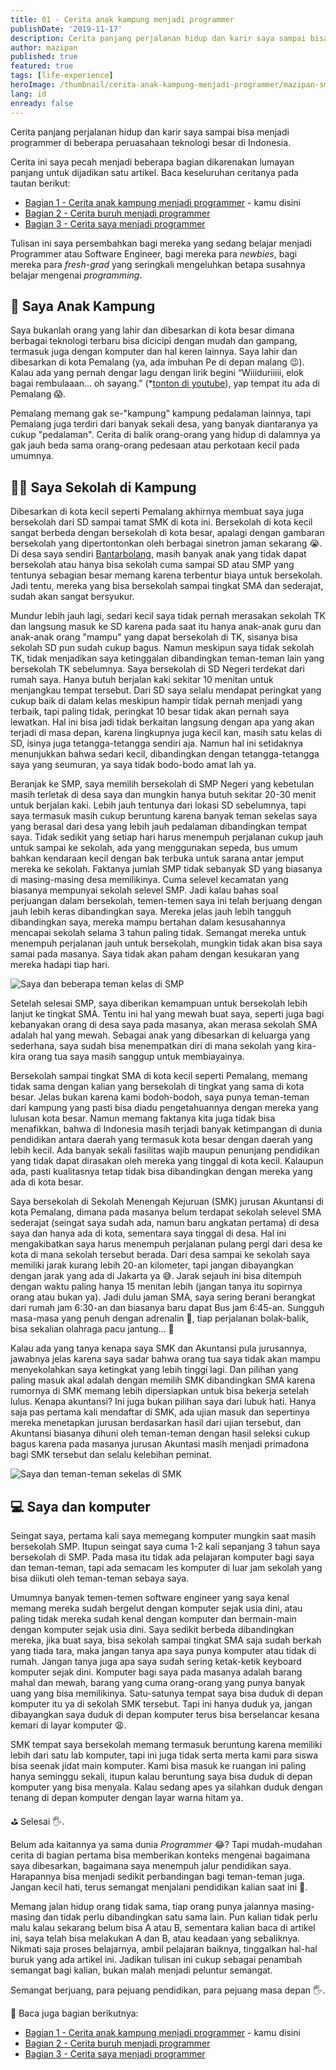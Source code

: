 ```yaml
---
title: 01 - Cerita anak kampung menjadi programmer
publishDate: '2019-11-17'
description: Cerita panjang perjalanan hidup dan karir saya sampai bisa menjadi programmer di beberapa perusahaan teknologi besar di Indonesia
author: mazipan
published: true
featured: true
tags: [life-experience]
heroImage: /thumbnail/cerita-anak-kampung-menjadi-programmer/mazipan-smp.jpeg
lang: id
enready: false
---
```


Cerita panjang perjalanan hidup dan karir saya sampai bisa menjadi programmer di beberapa peruasahaan teknologi besar di Indonesia.

Cerita ini saya pecah menjadi beberapa bagian dikarenakan lumayan panjang untuk dijadikan satu artikel. Baca keseluruhan ceritanya pada tautan berikut:

- [Bagian 1 - Cerita anak kampung menjadi programmer](/cerita-anak-kampung-menjadi-programmer) - kamu disini
- [Bagian 2 - Cerita buruh menjadi programmer](/cerita-buruh-menjadi-programmer)
- [Bagian 3 - Cerita saya menjadi programmer](/cerita-saya-menjadi-programmer)

Tulisan ini saya persembahkan bagi mereka yang sedang belajar menjadi Programmer atau Software Engineer, bagi mereka para *newbies*, bagi mereka para *fresh-grad* yang seringkali mengeluhkan betapa susahnya belajar mengenai *programming*.

## 👶 Saya Anak Kampung

Saya bukanlah orang yang lahir dan dibesarkan di kota besar dimana berbagai teknologi terbaru bisa dicicipi dengan mudah dan gampang, termasuk juga dengan komputer dan hal keren lainnya.
Saya lahir dan dibesarkan di kota Pemalang (ya, ada imbuhan Pe di depan malang 😉).
Kalau ada yang pernah dengar lagu dengan lirik begini “Wiiiduriiiii, elok bagai rembulaaan… oh sayang.” (\*[tonton di youtube](https://www.youtube.com/watch?v=GoTha5N0iOk)), yap tempat itu ada di Pemalang 😱.

Pemalang memang gak se-"kampung" kampung pedalaman lainnya, tapi Pemalang juga terdiri dari banyak sekali desa, yang banyak diantaranya ya cukup "pedalaman".
Cerita di balik orang-orang yang hidup di dalamnya ya gak jauh beda sama orang-orang pedesaan atau perkotaan kecil pada umumnya.

## 👩‍🏫 Saya Sekolah di Kampung

Dibesarkan di kota kecil seperti Pemalang akhirnya membuat saya juga bersekolah dari SD sampai tamat SMK di kota ini. Bersekolah di kota kecil sangat berbeda dengan bersekolah di kota besar, apalagi dengan gambaran bersekolah yang dipertontonkan oleh berbagai sinetron jaman sekarang 😭. Di desa saya sendiri [Bantarbolang](https://www.google.co.id/maps/place/Bantarbolang,+Pemalang+Regency,+Central+Java/@-7.0474348,109.3218544,12z/data=!3m1!4b1!4m5!3m4!1s0x2e6fe7c4eb6f3603:0x4027a76e352f780!8m2!3d-7.0405124!4d109.4021154), masih banyak anak yang tidak dapat bersekolah atau hanya bisa sekolah cuma sampai SD atau SMP yang tentunya sebagian besar memang karena terbentur biaya untuk bersekolah. Jadi tentu, mereka yang bisa bersekolah sampai tingkat SMA dan sederajat, sudah akan sangat bersyukur.

Mundur lebih jauh lagi, sedari kecil saya tidak pernah merasakan sekolah TK dan langsung masuk ke SD karena pada saat itu hanya anak-anak guru dan anak-anak orang "mampu" yang dapat bersekolah di TK, sisanya bisa sekolah SD pun sudah cukup bagus.
Namun meskipun saya tidak sekolah TK, tidak menjadikan saya ketinggalan dibandingkan teman-teman lain yang bersekolah TK sebelumnya.
Saya bersekolah di SD Negeri terdekat dari rumah saya.
Hanya butuh berjalan kaki sekitar 10 menitan untuk menjangkau tempat tersebut.
Dari SD saya selalu mendapat peringkat yang cukup baik di dalam kelas meskipun hampir tidak pernah menjadi yang terbaik, tapi paling tidak, peringkat 10 besar tidak akan pernah saya lewatkan.
Hal ini bisa jadi tidak berkaitan langsung dengan apa yang akan terjadi di masa depan, karena lingkupnya juga kecil kan, masih satu kelas di SD, isinya juga tetangga-tetangga sendiri aja.
Namun hal ini setidaknya menunjukkan bahwa sedari kecil, dibandingkan dengan tetangga-tetangga saya yang seumuran, ya saya tidak bodo-bodo amat lah ya.

Beranjak ke SMP, saya memilih bersekolah di SMP Negeri yang kebetulan masih terletak di desa saya dan mungkin hanya butuh sekitar 20-30 menit untuk berjalan kaki.
Lebih jauh tentunya dari lokasi SD sebelumnya, tapi saya termasuk masih cukup beruntung karena banyak teman sekelas saya yang berasal dari desa yang lebih jauh pedalaman dibandingkan tempat saya.
Tidak sedikit yang setiap hari harus menempuh perjalanan cukup jauh untuk sampai ke sekolah, ada yang menggunakan sepeda, bus umum bahkan kendaraan kecil dengan bak terbuka untuk sarana antar jemput mereka ke sekolah.
Faktanya jumlah SMP tidak sebanyak SD yang biasanya di masing-masing desa memilikinya.
Cuma selevel kecamatan yang biasanya mempunyai sekolah selevel SMP.
Jadi kalau bahas soal perjuangan dalam bersekolah, temen-temen saya ini telah berjuang dengan jauh lebih keras dibandingkan saya.
Mereka jelas jauh lebih tangguh dibandingkan saya, mereka mampu bertahan dalam kesusahannya mencapai sekolah selama 3 tahun paling tidak.
Semangat mereka untuk menempuh perjalanan jauh untuk bersekolah, mungkin tidak akan bisa saya samai pada masanya.
Saya tidak akan paham dengan kesukaran yang mereka hadapi tiap hari.

![Saya dan beberapa teman kelas di SMP](/thumbnail/cerita-anak-kampung-menjadi-programmer/mazipan-smp.jpeg)

Setelah selesai SMP, saya diberikan kemampuan untuk bersekolah lebih lanjut ke tingkat SMA.
Tentu ini hal yang mewah buat saya, seperti juga bagi kebanyakan orang di desa saya pada masanya, akan merasa sekolah SMA adalah hal yang mewah.
Sebagai anak yang dibesarkan di keluarga yang sederhana, saya sudah bisa menempatkan diri di mana sekolah yang kira-kira orang tua saya masih sanggup untuk membiayainya.

Bersekolah sampai tingkat SMA di kota kecil seperti Pemalang, memang tidak sama dengan kalian yang bersekolah di tingkat yang sama di kota besar.
Jelas bukan karena kami bodoh-bodoh, saya punya teman-teman dari kampung yang pasti bisa diadu pengetahuannya dengan mereka yang lulusan kota besar.
Namun memang faktanya kita juga tidak bisa menafikkan, bahwa di Indonesia masih terjadi banyak ketimpangan di dunia pendidikan antara daerah yang termasuk kota besar dengan daerah yang lebih kecil.
Ada banyak sekali fasilitas wajib maupun penunjang pendidikan yang tidak dapat dirasakan oleh mereka yang tinggal di kota kecil.
Kalaupun ada, pasti kualitasnya tetap tidak bisa dibandingkan dengan mereka yang ada di kota besar.

Saya bersekolah di Sekolah Menengah Kejuruan (SMK) jurusan Akuntansi di kota Pemalang, dimana pada masanya belum terdapat sekolah selevel SMA sederajat (seingat saya sudah ada, namun baru angkatan pertama) di desa saya dan hanya ada di kota, sementara saya tinggal di desa.
Hal ini mengakibatkan saya harus menempuh perjalanan pulang pergi dari desa ke kota di mana sekolah tersebut berada.
Dari desa sampai ke sekolah saya memiliki jarak kurang lebih 20-an kilometer, tapi jangan dibayangkan dengan jarak yang ada di Jakarta ya 😅.
Jarak sejauh ini bisa ditempuh dengan waktu paling hanya 15 menitan lebih (jangan tanya itu sopirnya orang atau bukan ya).
Jadi dulu jaman SMA, saya sering berani berangkat dari rumah jam 6:30-an dan biasanya baru dapat Bus jam 6:45-an.
Sungguh masa-masa yang penuh dengan adrenalin 👻, tiap perjalanan bolak-balik, bisa sekalian olahraga pacu jantung... 🤯

Kalau ada yang tanya kenapa saya SMK dan Akuntansi pula jurusannya, jawabnya jelas karena saya sadar bahwa orang tua saya tidak akan mampu menyekolahkan saya ketingkat yang lebih tinggi lagi. Dan pilihan yang paling masuk akal adalah dengan memilih SMK dibandingkan SMA karena rumornya di SMK memang lebih dipersiapkan untuk bisa bekerja setelah lulus. Kenapa akuntansi? Ini juga bukan pilihan saya dari lubuk hati. Hanya saja pas pertama kali mendaftar di SMK, ada ujian masuk dan sepertinya mereka menetapkan jurusan berdasarkan hasil dari ujian tersebut, dan Akuntansi biasanya dihuni oleh teman-teman dengan hasil seleksi cukup bagus karena pada masanya jurusan Akuntasi masih menjadi primadona bagi SMK tersebut dan selalu kelebihan peminat.

![Saya dan teman-teman sekelas di SMK](/thumbnail/cerita-anak-kampung-menjadi-programmer/mazipan-smk.jpeg)

## 💻 Saya dan komputer

Seingat saya, pertama kali saya memegang komputer mungkin saat masih bersekolah SMP.
Itupun seingat saya cuma 1-2 kali sepanjang 3 tahun saya bersekolah di SMP.
Pada masa itu tidak ada pelajaran komputer bagi saya dan teman-teman, tapi ada semacam les komputer di luar jam sekolah yang bisa diikuti oleh teman-teman sebaya saya.

Umumnya banyak temen-temen software engineer yang saya kenal memang mereka sudah bergelut dengan komputer sejak usia dini, atau paling tidak mereka sudah kenal dengan komputer dan bermain-main dengan komputer sejak usia dini.
Saya sedikit berbeda dibandingkan mereka, jika buat saya, bisa sekolah sampai tingkat SMA saja sudah berkah yang tiada tara, maka jangan tanya apa saya punya komputer atau tidak di rumah.
Jangan tanya juga apa saya sudah sering ketak-ketik keyboard komputer sejak dini.
Komputer bagi saya pada masanya adalah barang mahal dan mewah, barang yang cuma orang-orang yang punya banyak uang yang bisa memilikinya.
Satu-satunya tempat saya bisa duduk di depan komputer itu ya di sekolah SMK tersebut.
Tapi ini hanya duduk ya, jangan dibayangkan saya duduk di depan komputer terus bisa berselancar kesana kemari di layar komputer 😩.

SMK tempat saya bersekolah memang termasuk beruntung karena memiliki lebih dari satu lab komputer, tapi ini juga tidak serta merta kami para siswa bisa seenak jidat main komputer.
Kami bisa masuk ke ruangan ini paling hanya seminggu sekali, itupun kalau beruntung saya bisa duduk di depan komputer yang bisa menyala.
Kalau sedang apes ya silahkan duduk dengan tenang di depan komputer dengan layar warna hitam ya.

⛳ Selesai 🖐️.

Belum ada kaitannya ya sama dunia *Programmer* 😂? Tapi mudah-mudahan cerita di bagian pertama bisa memberikan konteks mengenai bagaimana saya dibesarkan, bagaimana saya menempuh jalur pendidikan saya.
Harapannya bisa menjadi sedikit perbandingan bagi teman-teman juga.
Jangan kecil hati, terus semangat menjalani pendidikan kalian saat ini 💪.

Memang jalan hidup orang tidak sama, tiap orang punya jalannya masing-masing dan tidak perlu dibandingkan satu sama lain.
Pun kalian tidak perlu malu kalau sekarang belum bisa A atau B, sementara kalian baca di artikel ini, saya telah bisa melakukan A dan B, atau keadaan yang sebaliknya.
Nikmati saja proses belajarnya, ambil pelajaran baiknya, tinggalkan hal-hal buruk yang ada artikel ini.
Jadikan tulisan ini cukup sebagai penambah semangat bagi kalian, bukan malah menjadi peluntur semangat.

Semangat berjuang, para pejuang pendidikan, para pejuang masa depan 🖐️.

📖 Baca juga bagian berikutnya:

- [Bagian 1 - Cerita anak kampung menjadi programmer](/cerita-anak-kampung-menjadi-programmer) - kamu disini
- [Bagian 2 - Cerita buruh menjadi programmer](/cerita-buruh-menjadi-programmer)
- [Bagian 3 - Cerita saya menjadi programmer](/cerita-saya-menjadi-programmer)

